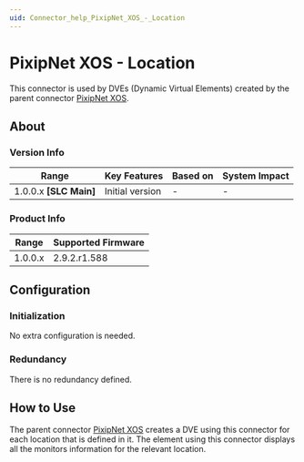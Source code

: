 ```yaml
---
uid: Connector_help_PixipNet_XOS_-_Location
---
```


# PixipNet XOS - Location

This connector is used by DVEs (Dynamic Virtual Elements) created by the parent connector [PixipNet XOS](xref:Connector_help_PixipNet_XOS).

## About

### Version Info

| **Range**                | **Key Features** | **Based on** | **System Impact** |
|--------------------------|------------------|--------------|-------------------|
| 1.0.0.x **\[SLC Main\]** | Initial version  | \-           | \-                |

### Product Info

| Range     | Supported Firmware     |
|-----------|------------------------|
| 1.0.0.x   | 2.9.2.r1.588           |

## Configuration

### Initialization

No extra configuration is needed.

### Redundancy

There is no redundancy defined.

## How to Use

The parent connector [PixipNet XOS](xref:Connector_help_PixipNet_XOS) creates a DVE using this connector for each location that is defined in it. The element using this connector displays all the monitors information for the relevant location.
